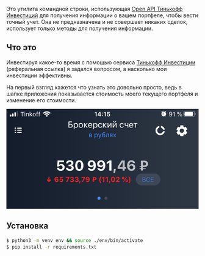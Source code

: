 
Это утилита командной строки, использующая [Open API Тинькофф Инвестиций][openapi]
для получения информации о вашем портфеле, чтобы вести точный учет.
Она не предназначена и не совершает никаких сделок, использует только методы
для получения информации.

## Что это

Инвестируя какое-то время с помощью сервиса [Тинькофф Инвестиции][referral]
(реферальная ссылка) я задался вопросом, а насколько мои инвестиции эффективны.

На первый взгляд кажется что узнать это довольно просто, ведь
в шапке приложения показывается стоимость моего текущего портфеля и изменение
его стоимости.

![tinkoff application header](./static/app_header.png)



## Установка

```sh
$ python3 -m venv env && source ./env/bin/activate
$ pip install -r requirements.txt
```


[openapi]: https://tinkoffcreditsystems.github.io/invest-openapi/
[referral]: https://www.tinkoff.ru/sl/4NJDEmwpqsn